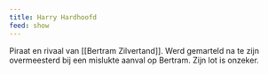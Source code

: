 ```yaml
---
title: Harry Hardhoofd
feed: show
---
```


Piraat en rivaal van [[Bertram Zilvertand]]. Werd gemarteld na te zijn overmeesterd bij een mislukte aanval op Bertram. Zijn lot is onzeker.